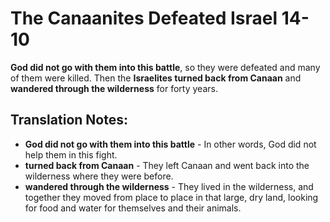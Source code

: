 The Canaanites Defeated Israel 14-10
======================================


**God did not go with them into this battle**, so they were defeated and
many of them were killed. Then the **Israelites turned back from Canaan**
and **wandered through the wilderness** for forty years.

Translation Notes:
------------------

-   **God did not go with them into this battle** - In other words, God
    did not help them in this fight.
-   **turned back from Canaan** - They left Canaan and went back into
    the wilderness where they were before.
-   **wandered through the wilderness** - They lived in the wilderness,
    and together they moved from place to place in that large, dry land,
    looking for food and water for themselves and their animals.

